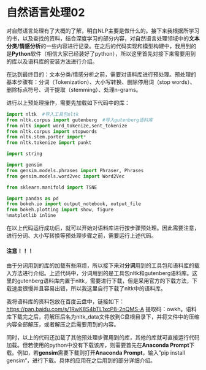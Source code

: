 # 自然语言处理02

对自然语言处理有了大概的了解，明白NLP主要是做什么的。接下来我根据所学习的书，以及查找的资料，结合深度学习的部分内容，对自然语言处理领域中的**文本分类/情感分析**的一些内容进行记录。在之后的代码实现和模型构建中，我用到的是**Python**软件（相信大家已经装好了python），所以这里首先对接下来需要用到的库以及语料库的安装方法进行介绍。

在达到最终目的：文本分类/情感分析之前，需要对语料库进行预处理。预处理的基本步骤有：分词（Tokenization）、大小写转换、删除停用词（stop words）、删除标点符号、词干提取（stemming）、处理n-grams。

进行以上预处理操作，需要先加载如下代码中的库：

```python
import nltk  #导入工具包nltk
from nltk.corpus import gutenberg  #导入gutenberg语料库
from nltk import word_tokenize,sent_tokenize  
from nltk.corpus import stopwords
from nltk.stem.porter import*
from nltk.tokenize import punkt

import string

import gensim
from gensim.models.phrases import Phraser, Phrases
from gensim.models.word2vec import Word2Vec

from sklearn.manifold import TSNE

import pandas as pd
from bokeh.io import output_notebook, output_file
from bokeh.plotting import show, figure
%matplotlib inline
```

在以上代码运行成功后，就可以开始对语料库进行按步骤预处理。因此需要注意，进行分词、大小写转换等预处理步骤之前，需要运行上述代码。

#### 注意！！！

由于分词用到的库的加载有些麻烦，所以接下来对**分词**用到的工具包和语料库的载入方法进行介绍。上述代码中，分词用到的是工具包nltk和gutenberg语料库。这里的gutenberg语料库内置于nltk，需要进行下载，但是采用官方的下载方法，下载速度很慢并且容易出错，所以我这里自行下载了nltk中的语料库。

我将语料库的资料包放在百度云盘中，链接如下：https://pan.baidu.com/s/1RwK8S4bTL1xcP8-2nQMS-A 提取码：owkh。语料库下载完之后，将解压后名为nltk_data文件放到C盘根目录下，并将文件中的压缩内容全部解压，或者解压之后需要用到的内容。

同时，以上的代码还加载了其他预处理步骤用到的库，其他的库就可直接运行代码加载。但若使用的python中没有下载该库，则需要首先在**Anaconda  Prompt**下载。例如，若**gensim**需要下载则打开**Anaconda  Prompt**，输入”pip install gensim“，进行下载。具体的应用在之后用到的部分详细介绍。

